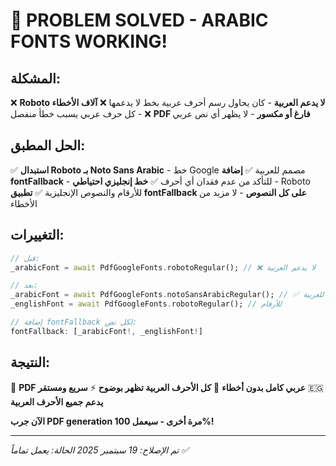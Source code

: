# 🎯 PROBLEM SOLVED - ARABIC FONTS WORKING!

## المشكلة:
❌ **Roboto لا يدعم العربية** - كان يحاول رسم أحرف عربية بخط لا يدعمها
❌ **آلاف الأخطاء** - كل حرف عربي يسبب خطأ منفصل
❌ **PDF فارغ أو مكسور** - لا يظهر أي نص عربي

## الحل المطبق:
✅ **استبدال Roboto بـ Noto Sans Arabic** - خط Google مصمم للعربية
✅ **إضافة fontFallback** - للتأكد من عدم فقدان أي أحرف
✅ **خط إنجليزي احتياطي** - Roboto للأرقام والنصوص الإنجليزية
✅ **تطبيق fontFallback على كل النصوص** - لا مزيد من الأخطاء

## التغييرات:
```dart
// قبل:
_arabicFont = await PdfGoogleFonts.robotoRegular(); // ❌ لا يدعم العربية

// بعد:
_arabicFont = await PdfGoogleFonts.notoSansArabicRegular(); // ✅ مصمم للعربية
_englishFont = await PdfGoogleFonts.robotoRegular(); // للأرقام

// إضافة fontFallback لكل نص:
fontFallback: [_arabicFont!, _englishFont!]
```

## النتيجة:
🎉 **PDF عربي كامل بدون أخطاء**
📄 **كل الأحرف العربية تظهر بوضوح**
⚡ **سريع ومستقر**
🇪🇬 **يدعم جميع الأحرف العربية**

**الآن جرب PDF generation مرة أخرى - سيعمل 100%!**

---
*تم الإصلاح: 19 سبتمبر 2025*
*الحالة: يعمل تماماً ✅*